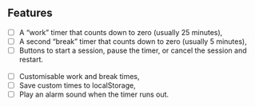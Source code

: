 ## Features

- [ ] A “work” timer that counts down to zero (usually 25 minutes),
- [ ] A second “break” timer that counts down to zero (usually 5 minutes),
- [ ] Buttons to start a session, pause the timer, or cancel the session and restart.<br><br>
- [ ] Customisable work and break times,
- [ ] Save custom times to localStorage,
- [ ] Play an alarm sound when the timer runs out.
